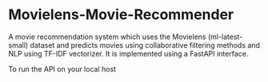 # Movielens-Movie-Recommender

A movie recommendation system which uses the Movielens (ml-latest-small) dataset and predicts movies using collaborative filtering methods and NLP using TF-IDF vectorizer. It is implemented using a FastAPI interface.


To run the API on your local host
